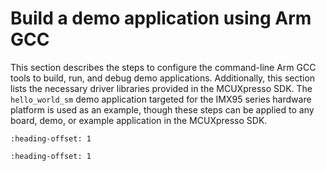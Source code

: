 # Build a demo application using Arm GCC 

This section describes the steps to configure the command-line Arm GCC tools to build, run, and debug demo applications. Additionally, this section lists the necessary driver libraries provided in the MCUXpresso SDK. The `hello_world_sm` demo application targeted for the IMX95 series hardware platform is used as an example, though these steps can be applied to any board, demo, or example application in the MCUXpresso SDK.


```{include} ../topics/linux_os_host_0.md
:heading-offset: 1
```

```{include} ../topics/windows_os_host_0.md
:heading-offset: 1
```

